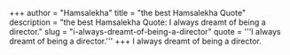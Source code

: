 +++
author = "Hamsalekha"
title = "the best Hamsalekha Quote"
description = "the best Hamsalekha Quote: I always dreamt of being a director."
slug = "i-always-dreamt-of-being-a-director"
quote = '''I always dreamt of being a director.'''
+++
I always dreamt of being a director.
